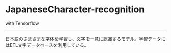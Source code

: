 # JapaneseCharacter-recognition
with Tensorflow
<hr>
日本語のさまざまな字体を学習し、文字を一意に認識するモデル。学習データにはETL文字データベースを利用している。
